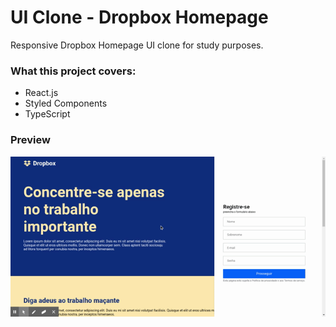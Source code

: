 # UI Clone - Dropbox Homepage

Responsive Dropbox Homepage UI clone for study purposes.

### What this project covers:

* React.js
* Styled Components
* TypeScript

### Preview

![video](src/assets/working.gif)
